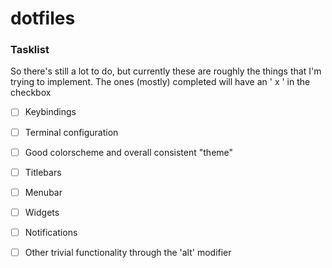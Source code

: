# dotfiles



### Tasklist

  So there's still a lot to do, but currently these are roughly the things 
  that I'm trying to implement. The ones (mostly) completed will have an
  ' x ' in the checkbox

+ [ ]  Keybindings
+ [ ]  Terminal configuration
+ [ ]  Good colorscheme and overall consistent "theme"
+ [ ]  Titlebars
+ [ ]  Menubar
+ [ ]  Widgets
+ [ ]  Notifications
+ [ ]  Other trivial functionality through the 'alt' modifier


